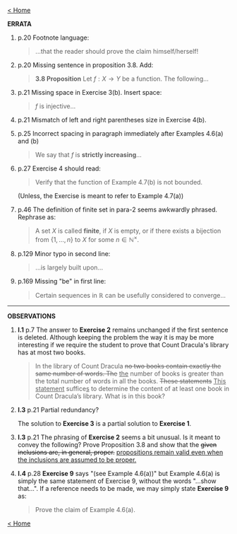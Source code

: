 [< Home](/index.html)



**ERRATA**

1. p.20 Footnote language:

   > ...that the reader should prove the claim himself/herself!

2. p.20 Missing sentence in proposition 3.8. Add:

   > **3.8 Proposition**    Let $f:X \to Y$ be a function. The following...

3. p.21 Missing space in Exercise 3(b). Insert space:

   > $f$ is injective... 

4. p.21 Mismatch of left and right parentheses size in Exercise 4(b). 

5. p.25 Incorrect spacing in paragraph immediately after Examples 4.6(a) and (b)

   > We say that $f$ is **strictly increasing**... 

6. p.27 Exercise 4 should read:

   > Verify that the function of Example 4.7(b) is not bounded.

   (Unless, the Exercise is meant to refer to Example 4.7(a))

7. p.46 The definition of finite set in para-2 seems awkwardly phrased. Rephrase as:

   > A set $X$ is called **finite**, if $X$ is empty, or if there exists a bijection from $\{1,...,n\}$ to $X$ for some $n \in \mathbb{N}^{\times}.$ 

8. p.129 Minor typo in second line:

   > ...is largely built upon...

9. p.169 Missing "be" in first line:

   > Certain sequences in $\mathbb{R}$ can be usefully considered to converge...





---



**OBSERVATIONS**

1. **I.1** p.7 
   The answer to **Exercise 2** remains unchanged if the first sentence is deleted. Although keeping the problem the way it is may be more interesting if we require the student to prove that Count Dracula's library has at most two books.

   > In the library of Count Dracula ~~no two books contain exactly the same number of words. The~~ <u>the</u> number of books is greater than the total number of words in all the books. ~~These statements~~ <u>This statement</u> suffice<u>s</u> to determine the content of at least one book in Count Dracula’s library. What is in this book?

2. **I.3** p.21 Partial redundancy?

   The solution to **Exercise 3**  is a partial solution to **Exercise 1**.

3. **I.3** p.21 The phrasing of **Exercise 2** seems a bit unusual. Is it meant to convey the following?
   Prove Proposition 3.8 and show that the ~~given inclusions are, in general, proper.~~ <u>propositions remain valid even when the inclusions are assumed to be proper.</u> 

4. **I.4** p.28 **Exercise 9** says "(see Example 4.6(a))" but Example 4.6(a) is simply the same statement of Exercise 9, without the words "...show that...". If a reference needs to be made, we may simply state **Exercise 9** as:

   > Prove the claim of Example 4.6(a).



[< Home](/index.html)

